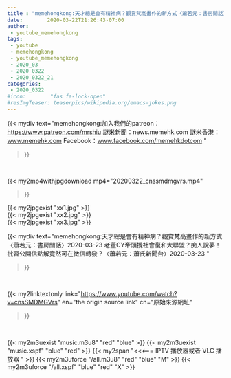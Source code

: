 ```yaml
---
title : "memehongkong:天才總是會有精神病？觀賞梵高畫作的新方式〈蕭若元：書房閒話〉2020-03-23 老董CY牽頭攪社會復和大聯盟？痴人說夢！ 批習公開信點解竟然可在微信轉發？〈蕭若元：蕭氏新聞台〉2020-03-23 "
date:        2020-03-22T21:26:43-07:00
author:
 - youtube_memehongkong
tags:
 - youtube
 - memehongkong
 - youtube_memehongkong
 - 2020_03
 - 2020_0322
 - 2020_0322_21
categories:
 - 2020_0322
#icon:        "fas fa-lock-open"
#resImgTeaser: teaserpics/wikipedia.org/emacs-jokes.png
---
```


{{< mydiv text="memehongkong:加入我們的patreon：https://www.patreon.com/mrshiu 謎米新聞：news.memehk.com 謎米香港： www.memehk.com Facebook：www.facebook.com/memehkdotcom  "
>}}
<br>


{{< my2mp4withjpgdownload mp4="20200322_cnssmdmgvrs.mp4"
>}}

{{< my2jpgexist "xx1.jpg" >}}<br>
{{< my2jpgexist "xx2.jpg" >}}<br>
{{< my2jpgexist "xx3.jpg" >}}<br>



{{< mydiv text="memehongkong:天才總是會有精神病？觀賞梵高畫作的新方式〈蕭若元：書房閒話〉2020-03-23 老董CY牽頭攪社會復和大聯盟？痴人說夢！ 批習公開信點解竟然可在微信轉發？〈蕭若元：蕭氏新聞台〉2020-03-23 "
>}}
<br>

{{< my2linktextonly link="https://www.youtube.com/watch?v=cnsSMDMGVrs"
en="the origin source link" cn="原始來源網址"
>}}


<br>

{{< my2m3uexist "music.m3u8" "red"  "blue" >}} {{< my2m3uexist "music.xspf" "blue" "red"  >}} {{< my2span "<<<=== IPTV 播放器或者 VLC 播放器 " >}} {{< my2m3uforce "/all.m3u8" "red"  "blue" "M" >}} {{< my2m3uforce "/all.xspf" "blue" "red"  "X" >}} 
